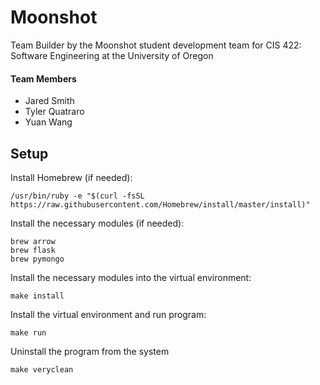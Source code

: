 # Moonshot
Team Builder by the Moonshot student development team for CIS 422: Software Engineering at the University of Oregon

#### Team Members
* Jared Smith
* Tyler Quatraro
* Yuan Wang

## Setup
Install Homebrew (if needed):
```
/usr/bin/ruby -e "$(curl -fsSL https://raw.githubusercontent.com/Homebrew/install/master/install)"
```

Install the necessary modules (if needed):
```
brew arrow
brew flask
brew pymongo
```

Install the necessary modules into the virtual environment:
```
make install
```

Install the virtual environment and run program:
```
make run
```

Uninstall the program from the system
```
make veryclean
```
